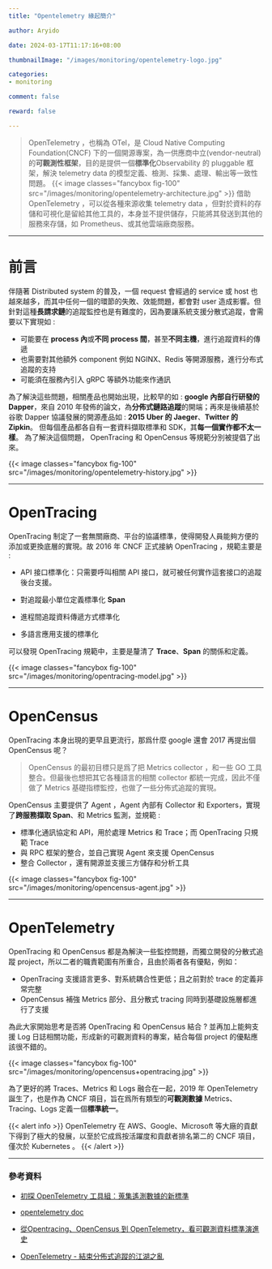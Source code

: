 ```yaml
---
title: "Opentelemetry 緣起簡介"

author: Aryido

date: 2024-03-17T11:17:16+08:00

thumbnailImage: "/images/monitoring/opentelemetry-logo.jpg"

categories:
- monitoring

comment: false

reward: false

---
```

<!--BODY-->
> OpenTelemetry ，也稱為 OTel，是 Cloud Native Computing Foundation(CNCF) 下的一個開源專案，為一供應商中立(vendor-neutral)的**可觀測性框架**，目的是提供一個**標準化**Observability 的 pluggable 框架，解決 telemetry data 的模型定義、檢測、採集、處理、輸出等一致性問題。
> {{< image classes="fancybox fig-100" src="/images/monitoring/opentelemetry-architecture.jpg" >}}
> 借助 OpenTelemetry ，可以從各種來源收集 telemetry data ，但對於資料的存儲和可視化是留給其他工具的，本身並不提供儲存，只能將其發送到其他的服務來存儲，如 Prometheus、或其他雲端廠商服務。
<!--more-->

---

# 前言
伴隨著 Distributed system 的普及，一個 request 會經過的 service 或 host 也越來越多，而其中任何一個的環節的失敗、效能問題，都會對 user 造成影響。但針對這種**長請求鏈**的追蹤監控也是有難度的，因為要讓系統支援分散式追蹤，會需要以下實現如 :
- 可能要在 **process 內**或**不同 process 間**，甚至**不同主機**，進行追蹤資料的傳遞
- 也需要對其他額外 component 例如 NGINX、Redis 等開源服務，進行分布式追蹤的支持
- 可能須在服務內引入 gRPC 等額外功能來作通訊

為了解決這些問題，相關產品也開始出現，比較早的如 : **google 內部自行研發的 Dapper**，來自 2010 年發佈的論文，為**分佈式鏈路追蹤**的開端；再來是後續基於谷歌 Dapper 協議發展的開源產品如 : **2015 Uber 的 Jaeger**、**Twitter 的 Zipkin**。 但每個產品都各自有一套資料擷取標準和 SDK，其**每一個實作都不太一樣**。 為了解決這個問題， OpenTracing 和 OpenCensus 等規範分別被提倡了出來。

{{< image classes="fancybox fig-100" src="/images/monitoring/opentelemetry-history.jpg" >}}

---

# OpenTracing
OpenTracing 制定了一套無關廠商、平台的協議標準，使得開發人員能夠方便的添加或更換底層的實現。故 2016 年 CNCF 正式接納 OpenTracing ，規範主要是 :
- API 接口標準化：只需要呼叫相關 API 接口，就可被任何實作這套接口的追蹤後台支援。

- 對追蹤最小單位定義標準化 **Span**
- 進程間追蹤資料傳遞方式標準化
- 多語言應用支援的標準化

可以發現 OpenTracing 規範中，主要是釐清了 **Trace**、**Span** 的關係和定義。

{{< image classes="fancybox fig-100" src="/images/monitoring/opentracing-model.jpg" >}}

---

# OpenCensus
OpenTracing 本身出現的更早且更流行，那爲什麼 google 還會 2017 再提出個 OpenCensus 呢？

> OpenCensus 的最初目標只是爲了把 Metrics collector ，和一些 GO 工具整合。但最後也想把其它各種語言的相關 collector 都統一完成，因此不僅做了 Metrics 基礎指標監控，也做了一些分佈式追蹤的實現。

OpenCensus 主要提供了 Agent ，Agent 內部有 Collector 和 Exporters，實現了**跨服務擷取 Span**、和 Metrics 監測，並規範 :
- 標準化通訊協定和 API，用於處理 Metrics 和 Trace；而 OpenTracing 只規範 Trace
- 與 RPC 框架的整合，並自己實現 Agent 來支援 OpenCensus
- 整合 Collector ，還有開源並支援三方儲存和分析工具

{{< image classes="fancybox fig-100" src="/images/monitoring/opencensus-agent.jpg" >}}

---

# OpenTelemetry
OpenTracing 和 OpenCensus 都是為解決一些監控問題，而獨立開發的分散式追蹤 project，所以二者的職責範圍有所重合，且由於兩者各有優點，例如：

- OpenTracing 支援語言更多、對系統耦合性更低；且之前對於 trace 的定義非常完整
- OpenCensus 補強 Metrics 部分、且分散式 tracing 同時到基礎設施層都進行了支援

為此大家開始思考是否將 OpenTracing 和 OpenCensus 結合 ? 並再加上能夠支援 Log 日誌相關功能，形成新的可觀測資料的專案，結合每個 project 的優點應該很不錯的。

{{< image classes="fancybox fig-100" src="/images/monitoring/opencensus+opentracing.jpg" >}}

為了更好的將 Traces、Metrics 和 Logs 融合在一起，2019 年 OpenTelemetry 誕生了，也是作為 CNCF 項目，旨在爲所有類型的**可觀測數據** Metrics、Tracing、Logs 定義一個**標準統一**。

{{< alert info >}}
OpenTelemetry 在 AWS、Google、Microsoft 等大廠的貢獻下得到了極大的發展，以至於它成爲按活躍度和貢獻者排名第二的 CNCF 項目，僅次於 Kubernetes 。
{{< /alert >}}


---
### 參考資料

- [初探 OpenTelemetry 工具組：蒐集遙測數據的新標準](https://www.youtube.com/watch?v=PT-Bjs6iCug)

- [opentelemetry doc](https://opentelemetry.io/)

- [從Opentracing、OpenCensus 到 OpenTelemetry，看可觀測資料標準演進史](https://www.cnblogs.com/alisystemsoftware/p/16143318.html)

- [OpenTelemetry - 結束分佈式追蹤的江湖之亂](https://www.readfog.com/a/1642431511708930048)
